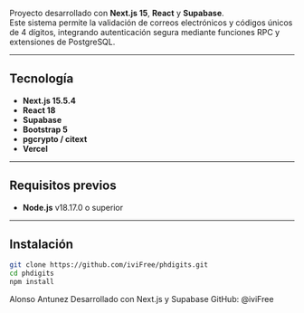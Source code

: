 Proyecto desarrollado con **Next.js 15**, **React** y **Supabase**.  
Este sistema permite la validación de correos electrónicos y códigos únicos de 4 dígitos, integrando autenticación segura mediante funciones RPC y extensiones de PostgreSQL.

---

## Tecnología

- **Next.js 15.5.4**
- **React 18**
- **Supabase**
- **Bootstrap 5**
- **pgcrypto / citext**
- **Vercel**

---

## Requisitos previos

- **Node.js** v18.17.0 o superior

---

## Instalación

```bash
git clone https://github.com/iviFree/phdigits.git
cd phdigits
npm install
```

Alonso Antunez
Desarrollado con Next.js y Supabase
GitHub: @iviFree

